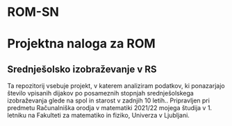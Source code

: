 # ROM-SN
# Projektna naloga za ROM
## Srednješolsko izobraževanje v RS

Ta repozitorij vsebuje projekt, v katerem analiziram podatkov, ki ponazarjajo število vpisanih dijakov po posameznih stopnjah srednješolskega izobraževanja glede na spol in starost v zadnjih 10 letih.. Pripravljen pri predmetu Računalniška orodja v matematiki 2021/22 mojega študija v 1. letniku na Fakulteti za matematiko in fiziko, Univerza v Ljubljani.
